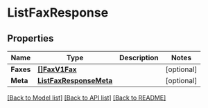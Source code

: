 # ListFaxResponse

## Properties

Name | Type | Description | Notes
------------ | ------------- | ------------- | -------------
**Faxes** | [**[]FaxV1Fax**](fax.v1.fax.md) |  |[optional] 
**Meta** | [**ListFaxResponseMeta**](ListFaxResponse_meta.md) |  |[optional] 

[[Back to Model list]](../README.md#documentation-for-models) [[Back to API list]](../README.md#documentation-for-api-endpoints) [[Back to README]](../README.md)


